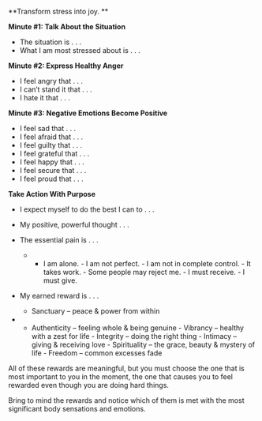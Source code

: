 **Transform stress into joy. **

**Minute #1: Talk About the Situation**

- The situation is . . .
- What I am most stressed about is . . .

**Minute #2: Express Healthy Anger**

- I feel angry that . . .
- I can’t stand it that . . .
- I hate it that . . .

**Minute #3: Negative Emotions Become Positive**

- I feel sad that . . .
- I feel afraid that . . .
- I feel guilty that . . .
- I feel grateful that . . .
- I feel happy that . . .
- I feel secure that . . .
- I feel proud that . . .

**Take Action With Purpose**

- I expect myself to do the best I can to . . .
    
- My positive, powerful thought . . .
    
- The essential pain is . . .
    
    - - I am alone.
            \- I am not perfect.
            \- I am not in complete control.
            \- It takes work.
            \- Some people may reject me.
            \- I must receive.
            \- I must give.
- My earned reward is . . .
    
    - Sanctuary – peace & power from within
- - Authenticity – feeling whole & being genuine
        \- Vibrancy – healthy with a zest for life
        \- Integrity – doing the right thing
        \- Intimacy – giving & receiving love
        \- Spirituality – the grace, beauty & mystery of life
        \- Freedom – common excesses fade

All of these rewards are meaningful, but you must choose the one that is most important to you in the moment, the one that causes you to feel rewarded even though you are doing hard things.

Bring to mind the rewards and notice which of them is met with the most significant body sensations and emotions.